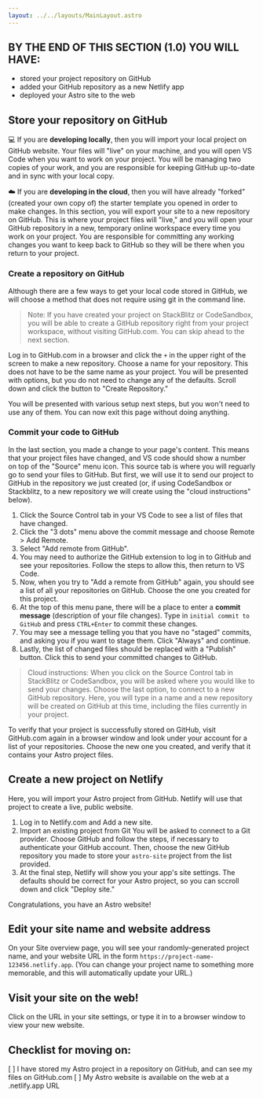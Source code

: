 ```yaml
---
layout: ../../layouts/MainLayout.astro
---
```


## BY THE END OF THIS SECTION (1.0) YOU WILL HAVE:
- stored your project repository on GitHub
- added your GitHub repository as a new Netlify app
- deployed your Astro site to the web

## Store your repository on GitHub

:computer: If you are **developing locally**, then you will import your local project on GitHub website. Your files will "live" on your machine, and you will open VS Code when you want to work on your project. You will be managing two copies of your work, and you are responsible for keeping GitHub up-to-date and in sync with your local copy.

:cloud: If you are **developing in the cloud**, then you will have already "forked" (created your own copy of) the starter template you opened in order to make changes. In this section, you will export your site to a new repository on GitHub. This is where your project files will "live," and you will open your GitHub repository in a new, temporary online workspace every time you work on your project. You are responsible for committing any working changes you want to keep back to GitHub so they will be there when you return to your project.


### Create a repository on GitHub
Although there are a few ways to get your local code stored in GitHub, we will choose a method that does not require using git in the command line.

> Note: If you have created your project on StackBlitz or CodeSandbox, you will be able to create a GitHub repository right from your project workspace, without visiting GitHub.com. You can skip ahead to the next section.

Log in to GitHub.com in a browser and click the `+` in the upper right of the screen to make a new repository. Choose a name for your repository. This does not have to be the same name as your project. You will be presented with options, but you do not need to change any of the defaults. Scroll down and click the button to "Create Repository."

You will be presented with various setup next steps, but you won't need to use any of them. You can now exit this page without doing anything.

### Commit your code to GitHub

In the last section, you made a change to your page's content. This means that your project files have changed, and VS code should show a number on top of the "Source" menu icon. This source tab is where you will reguarly go to send your files to GitHub. But first, we will use it to send our project to GitHub in the repository we just created (or, if using CodeSandbox or Stackblitz, to a new repository we will create using the "cloud instructions" below).

1. Click the Source Control tab in your VS Code to see a list of files that have changed. 
2. Click the "3 dots" menu above the commit message and choose Remote > Add Remote.
3. Select "Add remote from GitHub".
4. You may need to authorize the GitHub extension to log in to GitHub and see your repositories. Follow the steps to allow this, then return to VS Code.
5. Now, when you try to "Add a remote from GitHub" again, you should see a list of all your repositories on GitHub. Choose the one you created for this project.
6. At the top of this menu pane, there will be a place to enter a **commit message** (description of your file changes). Type in `initial commit to GitHub` and press `CTRL+Enter` to commit these changes.
7. You may see a message telling you that you have no "staged" commits, and asking you if you want to stage them. Click "Always" and continue.
8. Lastly, the list of changed files should be replaced with a "Publish" button. Click this to send your committed changes to GitHub.

> Cloud instructions: When you click on the Source Control tab in StackBlitz or CodeSandbox, you will be asked where you would like to send your changes. Choose the last option, to connect to a new GitHub repository. Here, you will type in a name and a new repository will be created on GitHub at this time, including the files currently in your project. 

To verify that your project is successfully stored on GitHub, visit GitHub.com again in a browser window and look under your account for a list of your repositories. Choose the new one you created, and verify that it contains your Astro project files.

## Create a new project on Netlify

Here, you will import your Astro project from GitHub. Netlify will use that project to create a live, public website. 

1. Log in to Netlify.com and Add a new site.
2. Import an existing project from Git
You will be asked to connect to a Git provider. Choose GitHub and follow the steps, if necessary to authenticate your GitHub account. Then, choose the new GitHub repository you made to store your `astro-site` project from the list provided.
3. At the final step, Netlify will show you your app's site settings. The defaults should be correct for your Astro project, so you can sccroll down and click "Deploy site."

Congratulations, you have an Astro website!

## Edit your site name and website address
On your Site overview page, you will see your randomly-generated project name, and your website URL in the form `https://project-name-123456.netlify.app`. (You can change your project name to something more memorable, and this will automatically update your URL.)

## Visit your site on the web!

Click on the URL in your site settings, or type it in to a browser window to view your new website.

## Checklist for moving on:
[ ] I have stored my Astro project in a repository on GitHub, and can see my files on GitHub.com
[ ] My Astro website is available on the web at a .netlify.app URL



